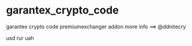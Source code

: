 # garantex_crypto_code
garantex crypto code premiumexchanger addon
more info ==> @ddnitecry
<p>usd rur uah
